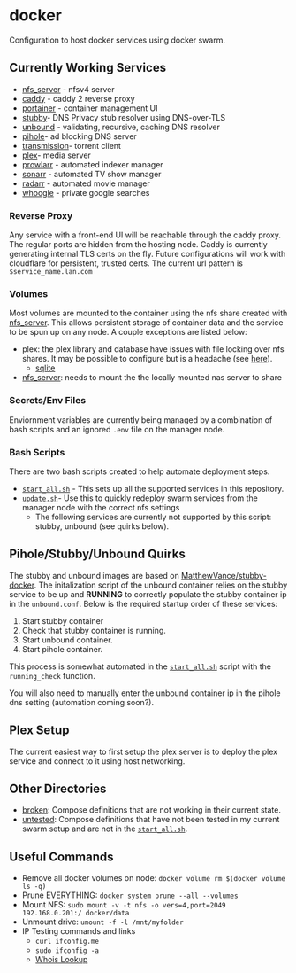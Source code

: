 # docker

Configuration to host docker services using docker swarm.

## Currently Working Services

* [nfs_server] - nfsv4 server
* [caddy](caddy.yml) - caddy 2 reverse proxy
* [portainer](portainer.yml) - container management UI
* [stubby](stubby.yml)- DNS Privacy stub resolver using DNS-over-TLS
* [unbound](unbound.yml) - validating, recursive, caching DNS resolver
* [pihole](pihole.yml)- ad blocking DNS server
* [transmission](transmission.yml)- torrent client
* [plex](plex.yml)- media server
* [prowlarr](prowlarr.yml) - automated indexer manager
* [sonarr](sonarr.yml) - automated TV show manager
* [radarr](radarr.yml) - automated movie manager
* [whoogle](whoogle.yml) - private google searches

### Reverse Proxy

Any service with a front-end UI will be reachable through the caddy proxy. The regular ports are hidden from the hosting node. Caddy is currently generating internal TLS certs on the fly. Future configurations will work with cloudflare for persistent, trusted certs. The current url pattern is `$service_name.lan.com`

### Volumes

Most volumes are mounted to the container using the nfs share created with [nfs_server]. This allows persistent storage of container data and the service to be spun up on any node.
A couple exceptions are listed below:

* plex: the plex library and database have issues with file locking over nfs shares. It may be possible to configure but is a headache (see [here](https://www.reddit.com/r/PleX/comments/ff4a59/plex_hangs_with_library_and_database_on_nfs/)).
  * [sqlite](https://stackoverflow.com/questions/788517/sqlite-over-a-network-share)
* [nfs_server]: needs to mount the the locally mounted nas server to share

### Secrets/Env Files

Enviornment variables are currently being managed by a combination of bash scripts and an ignored `.env` file on the manager node.

### Bash Scripts

There are two bash scripts created to help automate deployment steps.

* [`start_all.sh`] - This sets up all the supported services in this repository.
* [`update.sh`](update.sh)- Use this to quickly redeploy swarm services from the manager node with the correct nfs settings
  * The following services are currently not supported by this script: stubby, unbound (see quirks below).

## Pihole/Stubby/Unbound Quirks

The stubby and unbound images are based on [MatthewVance/stubby-docker](https://github.com/MatthewVance/stubby-docker). The initalization script of the unbound container relies on the stubby service to be up and **RUNNING** to correctly populate the stubby container ip in the `unbound.conf`. Below is the required startup order of these services:

1. Start stubby container
2. Check that stubby container is running.
3. Start unbound container.
4. Start pihole container.

This process is somewhat automated in the [`start_all.sh`] script with the `running_check` function.

You will also need to manually enter the unbound container ip in the pihole dns setting (automation coming soon?).

## Plex Setup

The current easiest way to first setup the plex server is to deploy the plex service and connect to it using host networking.

## Other Directories

* [broken](broken/): Compose definitions that are not working in their current state.
* [untested](untested/): Compose definitions that have not been tested in my current swarm setup and are not in the [`start_all.sh`].

## Useful Commands

* Remove all docker volumes on node: `docker volume rm $(docker volume ls -q)`
* Prune EVERYTHING: `docker system prune --all --volumes`
* Mount NFS: `sudo mount -v -t nfs -o vers=4,port=2049 192.168.0.201:/ docker/data`
* Unmount drive: `umount -f -l /mnt/myfolder`
* IP Testing commands and links
  * `curl ifconfig.me`
  * `sudo ifconfig -a`
  * [Whois Lookup](http://whois.domaintools.com)

[nfs_server]: nfs_server.yml
[`start_all.sh`]: start_all.sh
